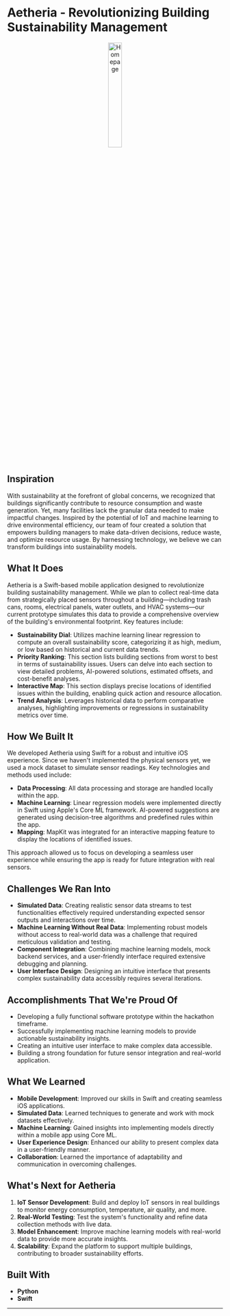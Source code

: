# Aetheria - Revolutionizing Building Sustainability Management  

<p align="center">
  <img src="https://i.imgur.com/zSE31mi.png" alt="Homepage" width="25%" />
</p>

## Inspiration  
With sustainability at the forefront of global concerns, we recognized that buildings significantly contribute to resource consumption and waste generation. Yet, many facilities lack the granular data needed to make impactful changes. Inspired by the potential of IoT and machine learning to drive environmental efficiency, our team of four created a solution that empowers building managers to make data-driven decisions, reduce waste, and optimize resource usage. By harnessing technology, we believe we can transform buildings into sustainability models.  

## What It Does  
Aetheria is a Swift-based mobile application designed to revolutionize building sustainability management. While we plan to collect real-time data from strategically placed sensors throughout a building—including trash cans, rooms, electrical panels, water outlets, and HVAC systems—our current prototype simulates this data to provide a comprehensive overview of the building's environmental footprint. Key features include:  

- **Sustainability Dial**: Utilizes machine learning linear regression to compute an overall sustainability score, categorizing it as high, medium, or low based on historical and current data trends.  
- **Priority Ranking**: This section lists building sections from worst to best in terms of sustainability issues. Users can delve into each section to view detailed problems, AI-powered solutions, estimated offsets, and cost-benefit analyses.  
- **Interactive Map**: This section displays precise locations of identified issues within the building, enabling quick action and resource allocation.  
- **Trend Analysis**: Leverages historical data to perform comparative analyses, highlighting improvements or regressions in sustainability metrics over time.  

## How We Built It  
We developed Aetheria using Swift for a robust and intuitive iOS experience. Since we haven't implemented the physical sensors yet, we used a mock dataset to simulate sensor readings. Key technologies and methods used include:  

- **Data Processing**: All data processing and storage are handled locally within the app.  
- **Machine Learning**: Linear regression models were implemented directly in Swift using Apple's Core ML framework. AI-powered suggestions are generated using decision-tree algorithms and predefined rules within the app.  
- **Mapping**: MapKit was integrated for an interactive mapping feature to display the locations of identified issues.  

This approach allowed us to focus on developing a seamless user experience while ensuring the app is ready for future integration with real sensors.  

## Challenges We Ran Into  
- **Simulated Data**: Creating realistic sensor data streams to test functionalities effectively required understanding expected sensor outputs and interactions over time.  
- **Machine Learning Without Real Data**: Implementing robust models without access to real-world data was a challenge that required meticulous validation and testing.  
- **Component Integration**: Combining machine learning models, mock backend services, and a user-friendly interface required extensive debugging and planning.  
- **User Interface Design**: Designing an intuitive interface that presents complex sustainability data accessibly requires several iterations.  

## Accomplishments That We're Proud Of  
- Developing a fully functional software prototype within the hackathon timeframe.  
- Successfully implementing machine learning models to provide actionable sustainability insights.  
- Creating an intuitive user interface to make complex data accessible.  
- Building a strong foundation for future sensor integration and real-world application.  

## What We Learned  
- **Mobile Development**: Improved our skills in Swift and creating seamless iOS applications.  
- **Simulated Data**: Learned techniques to generate and work with mock datasets effectively.  
- **Machine Learning**: Gained insights into implementing models directly within a mobile app using Core ML.  
- **User Experience Design**: Enhanced our ability to present complex data in a user-friendly manner.  
- **Collaboration**: Learned the importance of adaptability and communication in overcoming challenges.  

## What's Next for Aetheria  
1. **IoT Sensor Development**: Build and deploy IoT sensors in real buildings to monitor energy consumption, temperature, air quality, and more.  
2. **Real-World Testing**: Test the system's functionality and refine data collection methods with live data.  
3. **Model Enhancement**: Improve machine learning models with real-world data to provide more accurate insights.  
4. **Scalability**: Expand the platform to support multiple buildings, contributing to broader sustainability efforts.  

## Built With  
- **Python**  
- **Swift**  

---
